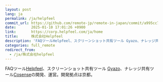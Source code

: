 ```yaml
---
layout: post
lang: ja
permalink: /ja/helpfeel
commit_url: https://github.com/remote-jp/remote-in-japan/commit/a995cc758851b0ba2f348d752b1a851be5e2ae0a
date:       2025-01-10 17:01:26 +0900
link:       https://corp.helpfeel.com/ja/home
title:      株式会社Helpfeel
description: 'FAQツールHelpfeel、スクリーンショット共有ツール Gyazo、ナレッジ共有ツールCosenseの開発、運営。開発拠点は京都。'
categories: full_remote
redirect_from:
  - /ja/株式会社helpfeel
---
```


<p>FAQツール<a href="https://www.helpfeel.com/lp">Helpfeel</a>、スクリーンショット共有ツール <a href="https://gyazo.com/">Gyazo</a>、ナレッジ共有ツール<a href="https://cosen.se/product">Cosense</a>の開発、運営。開発拠点は京都。</p>
